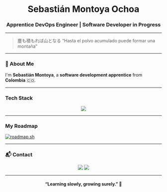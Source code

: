 <h1 align="center"> Sebastián Montoya Ochoa</h1>
<h3 align="center">Apprentice DevOps Engineer | Software Developer in Progress</h3>

---

> 塵も積もれば山となる
> “Hasta el polvo acumulado puede formar una montaña”

---

### 👋 About Me

I'm **Sebastián Montoya**, a **software development apprentice** from **Colombia** 🇨🇴.  

---

###  Tech Stack

<p align="center">
  <img src="https://skillicons.dev/icons?i=html,css,js,MySQL,java,python,git,linux,docker,vscode" />
</p>

---

### My Roadmap

[![roadmap.sh](https://roadmap.sh/card/wide/68efccc117747caa5ad8a609?variant=dark&roadmaps=devops)](https://roadmap.sh)

---

### 📬 Contact

<p align="center">
  <a href="mailto:sebastian.montoya.ochoa7@gmail.com"><img src="https://img.shields.io/badge/Gmail-D14836?style=for-the-badge&logo=gmail&logoColor=white"></a>
 </a>
  <a href="https://github.com/Sev-AS" target="_blank"><img src="https://img.shields.io/badge/GitHub-171515?style=for-the-badge&logo=github&logoColor=white"></a>
</p>

---

<h4 align="center">“Learning slowly, growing surely.” 🌸</h4>

